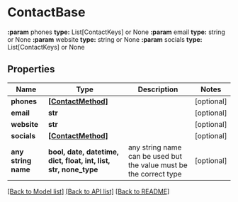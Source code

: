 # ContactBase

**:param** phones                              **type:** List[ContactKeys] or None  **:param** email                               **type:** string or None  **:param** website                             **type:** string or None  **:param** socials                             **type:** List[ContactKeys] or None

## Properties
Name | Type | Description | Notes
------------ | ------------- | ------------- | -------------
**phones** | [**[ContactMethod]**](ContactMethod.md) |  | [optional] 
**email** | **str** |  | [optional] 
**website** | **str** |  | [optional] 
**socials** | [**[ContactMethod]**](ContactMethod.md) |  | [optional] 
**any string name** | **bool, date, datetime, dict, float, int, list, str, none_type** | any string name can be used but the value must be the correct type | [optional]

[[Back to Model list]](../README.md#documentation-for-models) [[Back to API list]](../README.md#documentation-for-api-endpoints) [[Back to README]](../README.md)


